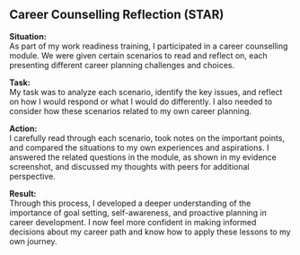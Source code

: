 ## Career Counselling Reflection (STAR)

**Situation:**  
As part of my work readiness training, I participated in a career counselling module. We were given certain scenarios to read and reflect on, each presenting different career planning challenges and choices.

**Task:**  
My task was to analyze each scenario, identify the key issues, and reflect on how I would respond or what I would do differently. I also needed to consider how these scenarios related to my own career planning.

**Action:**  
I carefully read through each scenario, took notes on the important points, and compared the situations to my own experiences and aspirations. I answered the related questions in the module, as shown in my evidence screenshot, and discussed my thoughts with peers for additional perspective.

**Result:**  
Through this process, I developed a deeper understanding of the importance of goal setting, self-awareness, and proactive planning in career development. I now feel more confident in making informed decisions about my career path and know how to apply these lessons to my own journey.
